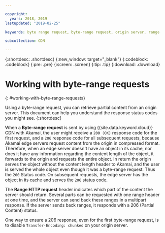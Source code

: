 ```yaml
---

copyright:
  years: 2018, 2019
lastupdated: "2019-02-25"

keywords: byte range request, byte-range request, origin server, range HTTP request, transfer-encoding

subcollection: CDN

---
```


{:shortdesc: .shortdesc}
{:new_window: target="_blank"}
{:codeblock: .codeblock}
{:pre: .pre}
{:screen: .screen}
{:tip: .tip}
{:download: .download}


# Working with byte-range requests
{: #working-with-byte-range-requests}

Using a byte-range request, you can retrieve partial content from an origin server. This document can help you understand the response status codes you might see.
{:shortdesc}

When a **Byte-range request** is sent by using {{site.data.keyword.cloud}} CDN with Akamai, the user might receive a `200 (OK)` response code for the first request, and a `206` response code for all subsequent requests, because Akamai edge servers request content from the origin in compressed format. Therefore, when an edge server doesn't have an object in its cache, nor does it have any information regarding the content length of the object, it forwards to the origin and requests the entire object. In return the origin serves the object without the content length header to Akamai, and the user is served the whole object even though it was a byte-range request. Thus the `200` Status code. On subsequent requests, the edge server has the object in its cache and serves the `206` status code.

The **Range HTTP request** header indicates which part of the content the server should return. Several parts can be requested with one range header at one time, and the server can send back these ranges in a multipart response. If the server sends back ranges, it responds with a 206 (Partial Content) status.

One way to ensure a 206 response, even for the first byte-range request, is to disable `Transfer-Encoding: chunked` on your origin server.
